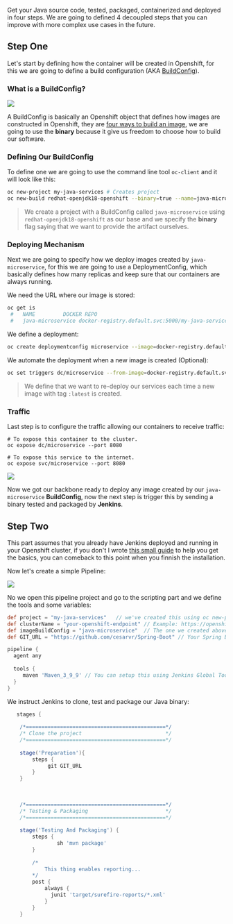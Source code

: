Get your Java source code, tested, packaged, containerized and deployed in four steps. We are going to defined 4 decoupled steps that
you can improve with more complex use cases in the future. 


## Step One 

Let's start by defining how the container will be created in Openshift, for this we are going to define a build configuration (AKA [BuildConfig](https://cesarvr.io/post/buildconfig/)). 

### What is a BuildConfig?

![](https://github.com/cesarvr/hugo-blog/blob/master/static/static/BuildConfig.png?raw=true)

A BuildConfig is basically an Openshift object that defines how images are constructed in Openshift, they are [four ways to build an image](https://cesarvr.io/post/buildconfig/), we are going to use the **binary** because it give us freedom to choose how to build our software.


### Defining Our BuildConfig 

To define one we are going to use the command line tool ``oc-client`` and it will look like this: 
```sh
oc new-project my-java-services # Creates project 
oc new-build redhat-openjdk18-openshift --binary=true --name=java-microservice 
```
> We create a project with a BuildConfig called ``java-microservice`` using ``redhat-openjdk18-openshift`` as our base and we specify the **binary** flag saying that we want to provide the artifact ourselves.


### Deploying Mechanism

Next we are going to specify how we deploy images created by ``java-microservice``, for this we are going to use a DeploymentConfig, which basically defines how many replicas and keep sure that our containers are always running. 

We need the URL where our image is stored: 

```sh
oc get is 
 #   NAME         DOCKER REPO                                                TAGS      UPDATED
 #   java-microservice docker-registry.default.svc:5000/my-java-services/java-microservice  ... ...
``` 

We define a deployment: 

```sh
oc create deploymentconfig microservice --image=docker-registry.default.svc:5000/my-java-services/java-microservice
```

We automate the deployment when a new image is created (Optional): 

```sh
oc set triggers dc/microservice --from-image=docker-registry.default.svc:5000/my-java-services/java-microservice:latest -c default-container
```
> We define that we want to re-deploy our services each time a new image with tag ``:latest`` is created. 

### Traffic

Last step is to configure the traffic allowing our containers to receive traffic: 

```
# To expose this container to the cluster.
oc expose dc/microservice --port 8080  

# To expose this service to the internet.
oc expose svc/microservice --port 8080  
```

![](https://raw.githubusercontent.com/cesarvr/hugo-blog/master/static/static/backbone.PNG)

Now we got our backbone ready to deploy any image created by our ``java-microservice`` **BuildConfig**, now the next step is trigger this by sending a binary tested and packaged by **Jenkins**.   

## Step Two

This part assumes that you already have Jenkins deployed and running in your Openshift cluster, if you don't I wrote [this small guide](https://github.com/cesarvr/Spring-Boot#configuring-continuous-integration) to help you get the basics, you can comeback to this point when you finnish the installation. 

Now let's create a simple Pipeline: 

![](https://github.com/cesarvr/Spring-Boot/blob/master/docs/newPipeline.png?raw=true)

No we open this pipeline project and go to the scripting part and we define the tools and some variables: 

```groovy
def project = "my-java-services"   // we've created this using oc new-project...
def clusterName = "your-openshift-endpoint" // Example: https://openshift.console.org. 
def imageBuildConfig = "java-microservice"  // The one we created above.
def GIT_URL = "https://github.com/cesarvr/Spring-Boot" // Your Spring Boot project. 

pipeline {
  agent any
 
  tools { 
     maven 'Maven_3_9_9' // You can setup this using Jenkins Global Tools. 
  }
}
```

We instruct Jenkins to clone, test and package our Java binary: 

```groovy
   stages {
        
    /*=============================================*/
    /* Clone the project                           */
    /*=============================================*/
        
    stage('Preparation'){
        steps {
             git GIT_URL
        }
    }
  
        
  
    /*=============================================*/
    /* Testing & Packaging                         */
    /*=============================================*/
        
    stage('Testing And Packaging') {
        steps {
                sh 'mvn package'
        }
        
        /*
            This thing enables reporting...
        */
        post {
            always {
              junit 'target/surefire-reports/*.xml'
            }
        }
    }
``` 













